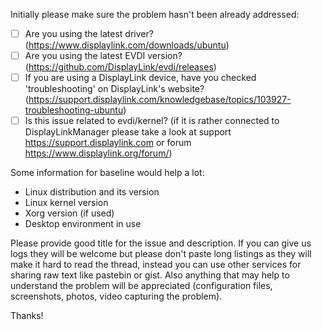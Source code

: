 Initially please make sure the problem hasn't been already addressed:
  * [ ] Are you using the latest driver?
    (https://www.displaylink.com/downloads/ubuntu)
  * [ ] Are you using the latest EVDI version?
    (https://github.com/DisplayLink/evdi/releases)
  * [ ] If you are using a DisplayLink device, have you checked 'troubleshooting'
    on DisplayLink's website?
    (https://support.displaylink.com/knowledgebase/topics/103927-troubleshooting-ubuntu)
  * [ ] Is this issue related to evdi/kernel?
    (if it is rather connected to DisplayLinkManager please take a look at support
    https://support.displaylink.com or forum https://www.displaylink.org/forum/)

Some information for baseline would help a lot:
  * Linux distribution and its version
  * Linux kernel version
  * Xorg version (if used)
  * Desktop environment in use

Please provide good title for the issue and description.
If you can give us logs they will be welcome but please don't paste long listings
as they will make it hard to read the thread, instead you can use other services
for sharing raw text like pastebin or gist.
Also anything that may help to understand the problem will be appreciated
(configuration files, screenshots, photos, video capturing the problem).

Thanks!
